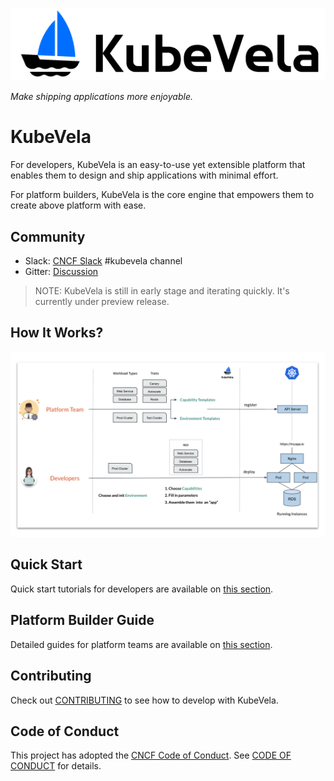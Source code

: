 ![alt](../resources/KubeVela-03.png)

*Make shipping applications more enjoyable.*

# KubeVela

For developers, KubeVela is an easy-to-use yet extensible platform that enables them to design and ship applications with minimal effort.

For platform builders, KubeVela is the core engine that empowers them to create above platform with ease.

## Community

- Slack:  [CNCF Slack](https://slack.cncf.io/) #kubevela channel
- Gitter: [Discussion](https://gitter.im/oam-dev/community)

> NOTE: KubeVela is still in early stage and iterating quickly. It's currently under preview release.

## How It Works?

![alt](../resources/how-it-works.png)

## Quick Start

Quick start tutorials for developers are available on [this section](/en/quick-start).

## Platform Builder Guide

Detailed guides for platform teams are available on [this section](/en/platform-engineers/overview).

## Contributing
Check out [CONTRIBUTING](https://github.com/oam-dev/kubevela/blob/master/CONTRIBUTING.md) to see how to develop with KubeVela.

## Code of Conduct
This project has adopted the [CNCF Code of Conduct](https://github.com/cncf/foundation/blob/master/code-of-conduct.md). See [CODE OF CONDUCT](CODE_OF_CONDUCT.md) for details.
